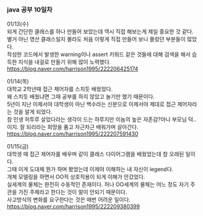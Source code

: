 ### java 공부 10일차   
01/13(수)   
되게 간단한 클래스를 하나 만들어 보았는데 역시 직접 해보는게 제일 중요한 것 같다.   
별거 아닌 영산 클래스일지 몰라도 처음 이렇게 직접 만들어 보니 몰랐던 부분들이 많았다.   
작성한 코드에서 발생한 warning이나 assert 키워드 같은 것들에 대해 검색을 해서 습득한 지식을 내걸로 만들기 위해 많이 노력했다.   
<https://blog.naver.com/harrison1995/222206425174>   

01/14(목)   
대학교 2학년때 접근 제어자를 스치듯 배웠었다.   
왜 스치듯 배웠냐면 그때 공부를 하지 않았고 놀기만 했기 때문이다.   
5년이 지난 이제서야 대학생이 아닌 백수라는 신분으로 이제서야 제대로 접근 제어자라는 것을 알게 되었다.   
참 인생 허투루 살았다라는 생각이 드는 하루지만 이놈의 높은 자존감?아니 부모님 덕..이지. 잘 되리라는 희망을 품고 차근차근 배워가며 살아간다.   
<https://blog.naver.com/harrison1995/222207591430>   

01/15(금)   
대학생 때 접근 제어자를 배우며 같이 클래스 다이어그램을 배웠었는데 참 오래된 일이다.   
그때 이게 도대체 뭔가 하며 봤었는데 이제야 이해하는 내 자신이 legend다.   
개체 모델링을 하면서 OO적 상호작용이 되게 이해가 안갔었다.   
실세계의 물체는 완전히 수동적인 존재이다. 허나 OO세계의 물체는 어느 정도 자기 주관을 가진 주체라고 한다는 것이 말이 안되기 때문이다.   
사고방식의 변화를 요구한다는 것은 매번 어려운 일이다.   
<https://blog.naver.com/harrison1995/222209380399>

